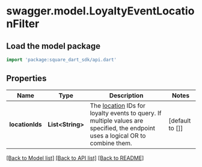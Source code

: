 # swagger.model.LoyaltyEventLocationFilter

## Load the model package
```dart
import 'package:square_dart_sdk/api.dart'
```

## Properties
Name | Type | Description | Notes
------------ | ------------- | ------------- | -------------
**locationIds** | **List&lt;String&gt;** | The [location](https://developer.squareup.com/reference/square_2023-12-13/objects/Location) IDs for loyalty events to query. If multiple values are specified, the endpoint uses  a logical OR to combine them. | [default to []]

[[Back to Model list]](../README.md#documentation-for-models) [[Back to API list]](../README.md#documentation-for-api-endpoints) [[Back to README]](../README.md)

